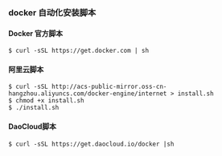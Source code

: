 ### docker 自动化安装脚本

#### Docker 官方脚本

```shell
$ curl -sSL https://get.docker.com | sh
```

#### 阿里云脚本

```shell
$ curl -sSL http://acs-public-mirror.oss-cn-hangzhou.aliyuncs.com/docker-engine/internet > install.sh
$ chmod +x install.sh
$ ./install.sh
```

#### DaoCloud脚本

```shell
$ curl -sSL https://get.daocloud.io/docker |sh
```

